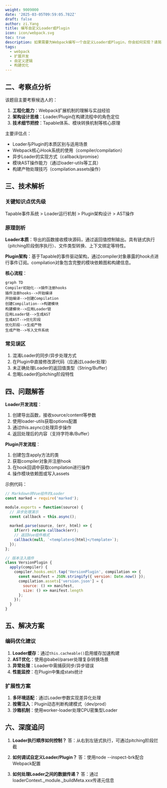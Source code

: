 ```yaml
---
weight: 9009000
date: '2025-03-05T09:59:05.782Z'
draft: false
author: zi.Yang
title: 编写自定义Loader或Plugin
icon: icon/webpack.svg
toc: true
description: 如果需要为Webpack编写一个自定义Loader或Plugin，你会如何实现？请简要描述开发流程和核心API的使用方法。
tags:
  - webpack
  - 扩展开发
  - 自定义逻辑
  - 构建优化
---
```


## 二、考察点分析

该题目主要考察候选人的：

1. **工程化能力**：Webpack扩展机制的理解与实战经验
2. **架构设计思维**：Loader/Plugin在构建流程中的角色定位
3. **技术细节把控**：Tapable体系、模块转换机制等核心原理

主要评估点：

- Loader与Plugin的本质区别与适用场景
- Webpack核心Hook系统的使用（compiler/compilation）
- 异步Loader的实现方式（callback/promise）
- 模块AST操作能力（通过loader-utils等工具）
- 构建产物处理技巧（compilation.assets操作）

## 三、技术解析

### 关键知识点优先级

Tapable事件系统 > Loader运行机制 > Plugin架构设计 > AST操作

### 原理剖析

**Loader本质**：导出的函数接收模块源码，通过返回值控制输出。具有链式执行（pitching阶段倒序执行）、文件类型转换、上下文绑定等特性。

**Plugin架构**：基于Tapable的事件驱动架构，通过compiler对象暴露的hook点进行事件订阅。compilation对象包含完整的模块依赖图和构建信息。

**核心流程**：

```mermaid
graph TD
Compiler初始化-->插件注册hooks
插件注册hooks-->开始编译
开始编译-->创建Compilation
创建Compilation-->构建模块
构建模块-->应用Loader链
应用Loader链-->生成AST
生成AST-->优化阶段
优化阶段-->生成产物
生成产物-->写入文件系统
```

### 常见误区

1. 混淆Loader的同步/异步处理方式
2. 在Plugin中直接修改源代码（应通过Loader处理）
3. 未正确处理Loader的返回值类型（String/Buffer）
4. 忽略Loader的pitching阶段特性

## 四、问题解答

**Loader开发流程**：

1. 创建导出函数，接收source/content等参数
2. 使用loader-utils获取options配置
3. 通过this.async()处理异步操作
4. 返回处理后的内容（支持字符串/Buffer）

**Plugin开发流程**：

1. 创建包含apply方法的类
2. 获取compiler对象并注册hook
3. 在hook回调中获取compilation进行操作
4. 操作模块依赖图或写入assets

示例代码：

```javascript
// Markdown转Vue组件的Loader
const marked = require('marked');

module.exports = function(source) {
  // 异步处理演示
  const callback = this.async();
  
  marked.parse(source, (err, html) => {
    if(err) return callback(err);
    // 返回Vue组件格式
    callback(null, `<template>${html}</template>`);
  });
};
```

```javascript
// 版本注入插件
class VersionPlugin {
  apply(compiler) {
    compiler.hooks.emit.tap('VersionPlugin', compilation => {
      const manifest = JSON.stringify({ version: Date.now() });
      compilation.assets['version.json'] = {
        source: () => manifest,
        size: () => manifest.length
      };
    });
  }
}
```

## 五、解决方案

### 编码优化建议

1. **Loader缓存**：通过`this.cacheable()`启用缓存加速构建
2. **AST优化**：使用@babel/parser处理复杂转换场景
3. **异常处理**：Loader中需捕获同步/异步错误
4. **性能监控**：在Plugin中集成stats统计

### 扩展性方案

1. **多环境适配**：通过Loader参数实现差异化处理
2. **按需注入**：Plugin动态判断构建模式（dev/prod）
3. **沙箱机制**：使用worker-loader处理CPU密集型Loader

## 六、深度追问

1. **Loader执行顺序如何控制？**
答：从右到左链式执行，可通过pitching阶段拦截

2. **如何调试自定义Loader/Plugin？**
答：使用node --inspect-brk配合Webpack配置

3. **如何处理Loader之间的数据传递？**
答：通过loaderContext._module._buildMeta.xxx传递元信息
